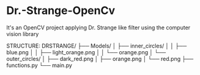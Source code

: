 # Dr.-Strange-OpenCv
It's an OpenCV project applying Dr. Strange like filter using the computer vision library

STRUCTURE:
DRSTRANGE/
├── Models/
│   ├── inner_circles/
│   │   ├── blue.png
│   │   ├── light_orange.png
│   │   └── orange.png
│   └── outer_circles/
│       ├── dark_red.png
│       ├── orange.png
│       └── red.png
├── functions.py
└── main.py
